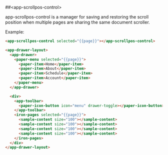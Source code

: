 ##&lt;app-scrollpos-control&gt;

app-scrollpos-control is a manager for saving and restoring the scroll position when multiple
pages are sharing the same document scroller.

Example:

```html
<app-scrollpos-control selected="{{page}}"></app-scrollpos-control>

<app-drawer-layout>
  <app-drawer>
    <paper-menu selected="{{page}}">
      <paper-item>Home</paper-item>
      <paper-item>About</paper-item>
      <paper-item>Schedule</paper-item>
      <paper-item>Account</paper-item>
    </paper-menu>
  </app-drawer>

  <div>
    <app-toolbar>
      <paper-icon-button icon="menu" drawer-toggle></paper-icon-button>
    </app-toolbar>
    <iron-pages selected="{{page}}">
      <sample-content size="100"></sample-content>
      <sample-content size="100"></sample-content>
      <sample-content size="100"></sample-content>
      <sample-content size="100"></sample-content>
    </iron-pages>
  </div>
</app-drawer-layout>
```
